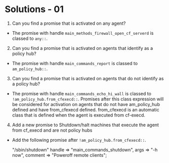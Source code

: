 # Solutions - 01

1. Can you find a promise that is activated on any agent?

 - The promise with handle `main_methods_firewall_open_cf_serverd` is
classed to `any::`.

2. Can you find a promise that is activated on agents that identify as a policy
hub?

 - The promise with handle `main_commands_report` is classed to `am_policy_hub::`.

3. Can you find a promise that is activated on agents that do not identify as a
policy hub? 

 - The promise with handle `main_commands_echo_hi_wall` is classed to
`!am_policy_hub.from_cfexecd::`. Promises after this class expression will be
considered for activation on agents that do not have am_policy_hub defined and
have from_cfexecd defined. from_cfexecd is an automatic class that is defined
when the agent is executed from cf-execd.

4. Add a new promise to Shutdown/halt machines that execute the agent from
cf_execd and are not policy hubs

 - Add the following promise after `!am_policy_hub.from_cfexecd::`.

    "/sbin/shutdown"
      handle => "main_commands_shutdown",
      args => "-h now",
      comment => "Poweroff remote clients";

